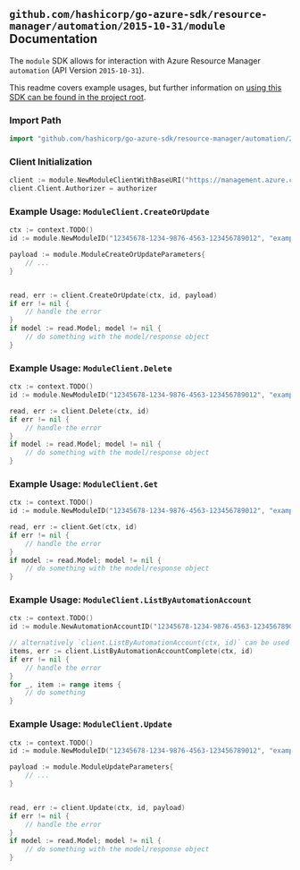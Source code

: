 
## `github.com/hashicorp/go-azure-sdk/resource-manager/automation/2015-10-31/module` Documentation

The `module` SDK allows for interaction with Azure Resource Manager `automation` (API Version `2015-10-31`).

This readme covers example usages, but further information on [using this SDK can be found in the project root](https://github.com/hashicorp/go-azure-sdk/tree/main/docs).

### Import Path

```go
import "github.com/hashicorp/go-azure-sdk/resource-manager/automation/2015-10-31/module"
```


### Client Initialization

```go
client := module.NewModuleClientWithBaseURI("https://management.azure.com")
client.Client.Authorizer = authorizer
```


### Example Usage: `ModuleClient.CreateOrUpdate`

```go
ctx := context.TODO()
id := module.NewModuleID("12345678-1234-9876-4563-123456789012", "example-resource-group", "automationAccountValue", "moduleValue")

payload := module.ModuleCreateOrUpdateParameters{
	// ...
}


read, err := client.CreateOrUpdate(ctx, id, payload)
if err != nil {
	// handle the error
}
if model := read.Model; model != nil {
	// do something with the model/response object
}
```


### Example Usage: `ModuleClient.Delete`

```go
ctx := context.TODO()
id := module.NewModuleID("12345678-1234-9876-4563-123456789012", "example-resource-group", "automationAccountValue", "moduleValue")

read, err := client.Delete(ctx, id)
if err != nil {
	// handle the error
}
if model := read.Model; model != nil {
	// do something with the model/response object
}
```


### Example Usage: `ModuleClient.Get`

```go
ctx := context.TODO()
id := module.NewModuleID("12345678-1234-9876-4563-123456789012", "example-resource-group", "automationAccountValue", "moduleValue")

read, err := client.Get(ctx, id)
if err != nil {
	// handle the error
}
if model := read.Model; model != nil {
	// do something with the model/response object
}
```


### Example Usage: `ModuleClient.ListByAutomationAccount`

```go
ctx := context.TODO()
id := module.NewAutomationAccountID("12345678-1234-9876-4563-123456789012", "example-resource-group", "automationAccountValue")

// alternatively `client.ListByAutomationAccount(ctx, id)` can be used to do batched pagination
items, err := client.ListByAutomationAccountComplete(ctx, id)
if err != nil {
	// handle the error
}
for _, item := range items {
	// do something
}
```


### Example Usage: `ModuleClient.Update`

```go
ctx := context.TODO()
id := module.NewModuleID("12345678-1234-9876-4563-123456789012", "example-resource-group", "automationAccountValue", "moduleValue")

payload := module.ModuleUpdateParameters{
	// ...
}


read, err := client.Update(ctx, id, payload)
if err != nil {
	// handle the error
}
if model := read.Model; model != nil {
	// do something with the model/response object
}
```
